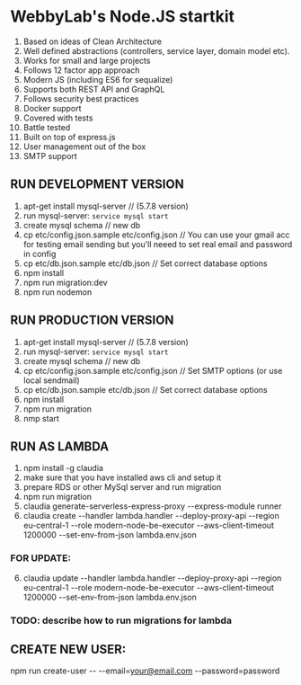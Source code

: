 # WebbyLab's Node.JS startkit

1. Based on ideas of Clean Architecture
2. Well defined abstractions (controllers, service layer, domain model etc).
3. Works for small and large projects
4. Follows 12 factor app approach
5. Modern JS (including ES6 for sequalize)
6. Supports both REST API and GraphQL
7. Follows security best practices
8. Docker support
9. Covered with tests
10. Battle tested
11. Built on top of express.js
12. User management out of the box
13. SMTP support


## RUN DEVELOPMENT VERSION
1. apt-get install mysql-server // (5.7.8 version)
2. run mysql-server: ```service mysql start```
3. create mysql schema // new db
4. cp etc/config.json.sample etc/config.json // You can use your gmail acc for testing email sending but you'll neeed to set real email and password in config
5. cp etc/db.json.sample etc/db.json // Set correct database options
6. npm install
7. npm run migration:dev
8. npm run nodemon


## RUN PRODUCTION VERSION
1. apt-get install mysql-server // (5.7.8 version)
2. run mysql-server: ```service mysql start```
3. create mysql schema // new db
4. cp etc/config.json.sample etc/config.json // Set SMTP options (or use local sendmail)
5. cp etc/db.json.sample etc/db.json // Set correct database options
6. npm install
7. npm run migration
8. nmp start


## RUN AS LAMBDA
1. npm install -g claudia
2. make sure that you have installed aws cli and setup it
3. prepare RDS or other MySql server and run migration
3. npm run migration
4. claudia generate-serverless-express-proxy --express-module runner
5. claudia create --handler lambda.handler --deploy-proxy-api --region eu-central-1 --role modern-node-be-executor --aws-client-timeout 1200000 --set-env-from-json lambda.env.json

### FOR UPDATE:
6. claudia update --handler lambda.handler --deploy-proxy-api --region eu-central-1 --role modern-node-be-executor --aws-client-timeout 1200000 --set-env-from-json lambda.env.json 

### TODO: describe how to run migrations for lambda


## CREATE NEW USER:
npm run create-user -- --email=your@email.com --password=password
